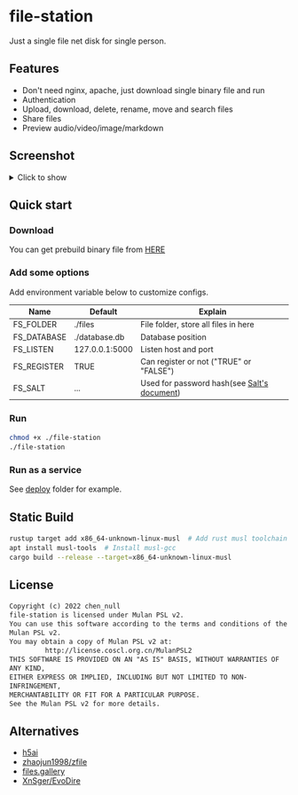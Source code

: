 # file-station

Just a single file net disk for single person.

## Features

- Don't need nginx, apache, just download single binary file and run
- Authentication
- Upload, download, delete, rename, move and search files
- Share files
- Preview audio/video/image/markdown

## Screenshot

<details>
    <summary>Click to show</summary>
    <img src="./docs/Screenshot_main_ui.png" alt="main_ui">
    <img src="./docs/Screenshot_image_preview.png" alt="image_preview">
    <img src="./docs/Screenshot_markdown_preview.png">
    <img src="./docs/Screenshot_video_preview.png">
</details>

## Quick start

### Download 

You can get prebuild binary file from [HERE](https://github.com/chenx6/file-station/releases)

### Add some options

Add environment variable below to customize configs.

| Name | Default | Explain |
| - | - | - |
|FS_FOLDER|./files|File folder, store all files in here|
|FS_DATABASE|./database.db|Database position|
|FS_LISTEN|127.0.0.1:5000|Listen host and port|
|FS_REGISTER|TRUE|Can register or not ("TRUE" or "FALSE")|
|FS_SALT|...|Used for password hash(see [Salt's document](https://docs.rs/password-hash/*/password_hash/struct.Salt.html))|

### Run

```bash
chmod +x ./file-station
./file-station
```

### Run as a service

See [deploy](./deploy/) folder for example.

## Static Build

```bash
rustup target add x86_64-unknown-linux-musl  # Add rust musl toolchain
apt install musl-tools  # Install musl-gcc
cargo build --release --target=x86_64-unknown-linux-musl
```

## License

```plaintext
Copyright (c) 2022 chen_null
file-station is licensed under Mulan PSL v2.
You can use this software according to the terms and conditions of the Mulan PSL v2.
You may obtain a copy of Mulan PSL v2 at:
         http://license.coscl.org.cn/MulanPSL2
THIS SOFTWARE IS PROVIDED ON AN "AS IS" BASIS, WITHOUT WARRANTIES OF ANY KIND,
EITHER EXPRESS OR IMPLIED, INCLUDING BUT NOT LIMITED TO NON-INFRINGEMENT,
MERCHANTABILITY OR FIT FOR A PARTICULAR PURPOSE.
See the Mulan PSL v2 for more details.
```

## Alternatives

- [h5ai](https://larsjung.de/h5ai/)
- [zhaojun1998/zfile](https://github.com/zhaojun1998/zfile)
- [files.gallery](https://www.files.gallery/)
- [XnSger/EvoDire](https://github.com/XnSger/EvoDire)
